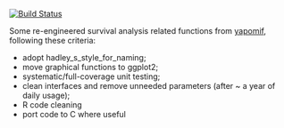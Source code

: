 [![Build Status](https://travis-ci.org/lbraglia/lbsurv.svg)](https://travis-ci.org/lbraglia/lbsurv)

Some re-engineered survival analysis related functions from
[yapomif](http://github.com/lbraglia/yapomif), following these criteria:
- adopt hadley_s_style_for_naming;
- move graphical functions to ggplot2;
- systematic/full-coverage unit testing;
- clean interfaces and remove unneeded parameters (after ~ a year of daily
  usage);
- R code cleaning  
- port code to C where useful
